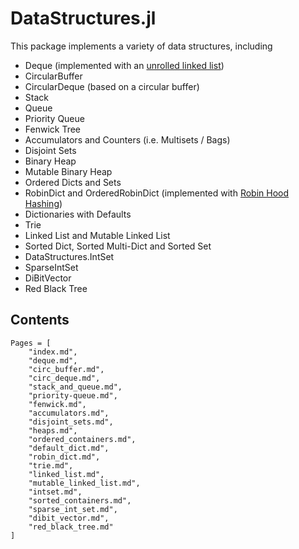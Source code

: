 # DataStructures.jl

This package implements a variety of data structures, including

-   Deque (implemented with an [unrolled linked list](https://en.wikipedia.org/wiki/Unrolled_linked_list))
-   CircularBuffer
-   CircularDeque (based on a circular buffer)
-   Stack
-   Queue
-   Priority Queue
-   Fenwick Tree
-   Accumulators and Counters (i.e. Multisets / Bags)
-   Disjoint Sets
-   Binary Heap
-   Mutable Binary Heap
-   Ordered Dicts and Sets
-   RobinDict and OrderedRobinDict (implemented with [Robin Hood Hashing](https://cs.uwaterloo.ca/research/tr/1986/CS-86-14.pdf))
-   Dictionaries with Defaults
-   Trie
-   Linked List and Mutable Linked List
-   Sorted Dict, Sorted Multi-Dict and Sorted Set
-   DataStructures.IntSet
-   SparseIntSet
-   DiBitVector
-   Red Black Tree

## Contents

```@contents
Pages = [
    "index.md",
    "deque.md",
    "circ_buffer.md",
    "circ_deque.md",
    "stack_and_queue.md",
    "priority-queue.md",
    "fenwick.md",
    "accumulators.md",
    "disjoint_sets.md",
    "heaps.md",
    "ordered_containers.md",
    "default_dict.md",
    "robin_dict.md",
    "trie.md",
    "linked_list.md",
    "mutable_linked_list.md",
    "intset.md",
    "sorted_containers.md",
    "sparse_int_set.md",
    "dibit_vector.md",
    "red_black_tree.md"
]
```
